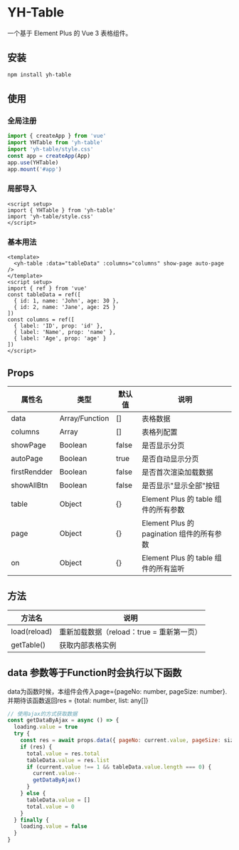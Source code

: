 # YH-Table

一个基于 Element Plus 的 Vue 3 表格组件。

## 安装

```bash
npm install yh-table
```

## 使用

### 全局注册

```typescript
import { createApp } from 'vue'
import YHTable from 'yh-table'
import 'yh-table/style.css'
const app = createApp(App)
app.use(YHTable)
app.mount('#app')
```

### 局部导入

```vue
<script setup>
import { YHTable } from 'yh-table'
import 'yh-table/style.css'
</script>
```

### 基本用法

```vue
<template>
  <yh-table :data="tableData" :columns="columns" show-page auto-page />
</template>
<script setup>
import { ref } from 'vue'
const tableData = ref([
  { id: 1, name: 'John', age: 30 },
  { id: 2, name: 'Jane', age: 25 }
])
const columns = ref([
  { label: 'ID', prop: 'id' },
  { label: 'Name', prop: 'name' },
  { label: 'Age', prop: 'age' }
])
</script>
```

## Props

| 属性名 | 类型 | 默认值 | 说明 |
| --- | --- | --- | --- |
| data | Array/Function | [] | 表格数据 |
| columns | Array | [] | 表格列配置 |
| showPage | Boolean | false | 是否显示分页 |
| autoPage | Boolean | true | 是否自动显示分页 |
| firstRendder | Boolean | false | 是否首次渲染加载数据 |
| showAllBtn | Boolean | false | 是否显示"显示全部"按钮 |
| table | Object | {} | Element Plus 的 table 组件的所有参数 |
| page | Object | {} | Element Plus 的 pagination 组件的所有参数 |
| on | Object | {} | Element Plus 的 table 组件的所有监听 |

## 方法

| 方法名 | 说明 |
| --- | --- |
| load(reload) | 重新加载数据（reload：true = 重新第一页） |
| getTable() | 获取内部表格实例 |

## data 参数等于Function时会执行以下函数
data为函数时候，本组件会传入page={pageNo: number, pageSize: number}.
并期待该函数返回res = {total: number, list: any[]}

```javascript
// 使用ajax的方式获取数据
const getDataByAjax = async () => {
  loading.value = true
  try {
    const res = await props.data({ pageNo: current.value, pageSize: size.value })
    if (res) {
      total.value = res.total
      tableData.value = res.list
      if (current.value !== 1 && tableData.value.length === 0) {
        current.value--
        getDataByAjax()
      }
    } else {
      tableData.value = []
      total.value = 0
    }
  } finally {
    loading.value = false
  }
}
```